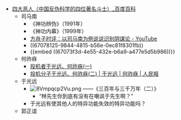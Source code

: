- [四大恶人（中国反伪科学的四位著名斗士）_百度百科](https://baike.baidu.com/item/%E5%9B%9B%E5%A4%A7%E6%81%B6%E4%BA%BA/57007972)
	- 司马南
		- 《神功辨伪》（1991年）
		- 《神功内幕》（1999年）
		- [方舟子时评：以司马南为例说说识别阴谋论 - YouTube](https://www.youtube.com/watch?v=qu-u3njIL5M)
		- ((67078125-9844-4815-b56e-0ec81f8301fb))
		- {{embed ((67073f3d-4e55-432e-b6a9-a477e5d5b986))}}
	- 何祚庥
		- [投机者于光远、何祚庥(一)](https://www.xinsheng.net/xs/articles/gb/2001/2/18/4320.html)
		- [投机分子于光远、何祚庥(二)  | 于光远 | 何祚庥 | 人民报](https://m.renminbao.com/rmb/articles/2001/2/10/11847.html)
	- 于光远
		- ![8Vmpqcp2Vu.png](../assets/8Vmpqcp2Vu_1726468741951_0.png)
		  ——《三百年与三千万年（二）》
			- “林先生你到底有没有在嘲讽于先生啊？”
		- 于光远有使其他人的特异功能失效的特异功能吗？
	- 郭正谊